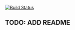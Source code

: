 [![Build Status](https://magnum.travis-ci.com/blazed/exsules-api.svg?token=zZBonzsZGy7csZRVfysS&branch=master)](https://magnum.travis-ci.com/blazed/exsules-api)
## TODO: ADD README
